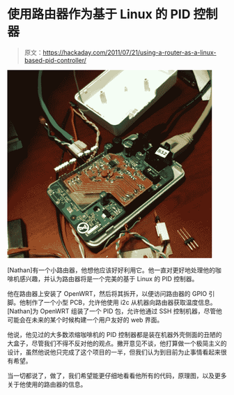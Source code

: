 # 使用路由器作为基于 Linux 的 PID 控制器

> 原文：<https://hackaday.com/2011/07/21/using-a-router-as-a-linux-based-pid-controller/>

![espresso_machine_pid](img/ae612d620465117de440b2d11d845efc.png "espresso_machine_pid")

[Nathan]有一个小路由器，他想他应该好好利用它。他一直对更好地处理他的咖啡机感兴趣，并认为路由器将是一个完美的基于 Linux 的 PID 控制器。

他在路由器上安装了 OpenWRT，然后将其拆开，以便访问路由器的 GPIO 引脚。他制作了一个小型 PCB，允许他使用 i2c 从机器向路由器获取温度信息。[Nathan]为 OpenWRT 组装了一个 PID 包，允许他通过 SSH 控制机器，尽管他可能会在未来的某个时候构建一个用户友好的 web 界面。

他说，他见过的大多数浓缩咖啡机的 PID 控制器都是装在机器外壳侧面的丑陋的大盒子，尽管我们不得不反对他的观点。撇开意见不谈，他打算做一个极简主义的设计，虽然他说他只完成了这个项目的一半，但我们认为到目前为止事情看起来很有希望。

当一切都说了，做了，我们希望能更仔细地看看他所有的代码，原理图，以及更多关于他使用的路由器的信息。
